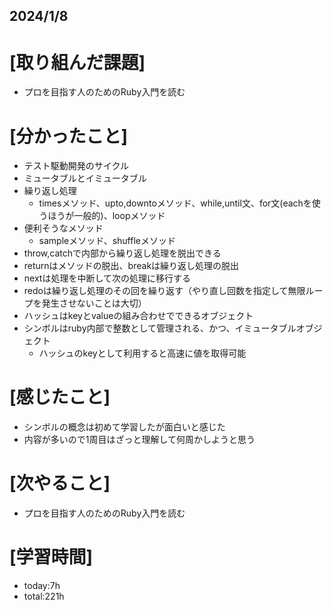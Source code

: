 ## 2024/1/8

# [取り組んだ課題]
- プロを目指す人のためのRuby入門を読む
# [分かったこと]
- テスト駆動開発のサイクル
- ミュータブルとイミュータブル
- 繰り返し処理
  - timesメソッド、upto,downtoメソッド、while,until文、for文(eachを使うほうが一般的)、loopメソッド
- 便利そうなメソッド
  - sampleメソッド、shuffleメソッド
- throw,catchで内部から繰り返し処理を脱出できる
- returnはメソッドの脱出、breakは繰り返し処理の脱出
- nextは処理を中断して次の処理に移行する
- redoは繰り返し処理のその回を繰り返す（やり直し回数を指定して無限ループを発生させないことは大切）
- ハッシュはkeyとvalueの組み合わせでできるオブジェクト
- シンボルはruby内部で整数として管理される、かつ、イミュータブルオブジェクト
  - ハッシュのkeyとして利用すると高速に値を取得可能
# [感じたこと]  
- シンボルの概念は初めて学習したが面白いと感じた
- 内容が多いので1周目はざっと理解して何周かしようと思う
# [次やること]
- プロを目指す人のためのRuby入門を読む
# [学習時間]
- today:7h  
- total:221h
